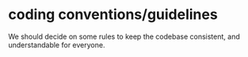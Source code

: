 # coding conventions/guidelines
We should decide on some rules to keep the codebase consistent, and understandable for everyone.
